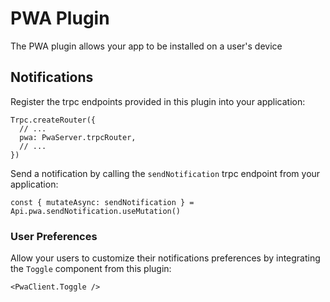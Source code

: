 # PWA Plugin

The PWA plugin allows your app to be installed on a user's device

## Notifications

Register the trpc endpoints provided in this plugin into your application:

```tsx
Trpc.createRouter({
  // ...
  pwa: PwaServer.trpcRouter,
  // ...
})
```

Send a notification by calling the `sendNotification` trpc endpoint from your application:

```tsx
const { mutateAsync: sendNotification } = Api.pwa.sendNotification.useMutation()
```

### User Preferences

Allow your users to customize their notifications preferences by integrating the `Toggle` component from this plugin:

```tsx
<PwaClient.Toggle />
```
